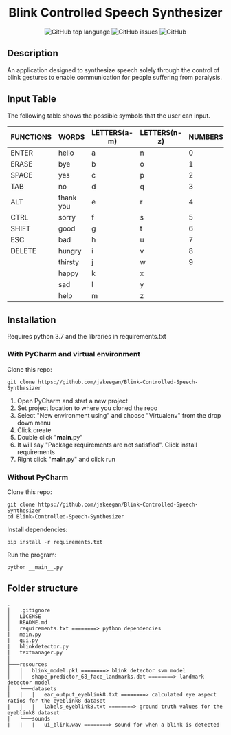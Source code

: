 <h1 align="center"> Blink Controlled Speech Synthesizer </h1>

<p align="center">
<img alt="GitHub top language" src="https://img.shields.io/github/languages/top/jakeegan/blink-controlled-speech-synthesizer">
<img alt="GitHub issues" src="https://img.shields.io/github/issues/jakeegan/blink-controlled-speech-synthesizer">
<img alt="GitHub" src="https://img.shields.io/github/license/jakeegan/Blink-Controlled-Speech-Synthesizer">
</p>

## Description
An application designed to synthesize speech solely through the control of blink gestures to enable communication for people suffering from paralysis.

## Input Table
The following table shows the possible symbols that the user can input.

| FUNCTIONS | WORDS     | LETTERS(a-m) | LETTERS(n-z) | NUMBERS |
|-----------|-----------|--------------|--------------|---------|
| ENTER     | hello     | a            | n            | 0       |
| ERASE     | bye       | b            | o            | 1       |
| SPACE     | yes       | c            | p            | 2       |
| TAB       | no        | d            | q            | 3       |
| ALT       | thank you | e            | r            | 4       |
| CTRL      | sorry     | f            | s            | 5       |
| SHIFT     | good      | g            | t            | 6       |
| ESC       | bad       | h            | u            | 7       |
| DELETE    | hungry    | i            | v            | 8       |
|           | thirsty   | j            | w            | 9       |
|           | happy     | k            | x            |         |
|           | sad       | l            | y            |         |
|           | help      | m            | z            |         |

## Installation
Requires python 3.7 and the libraries in requirements.txt

### With PyCharm and virtual environment
Clone this repo:
```
git clone https://github.com/jakeegan/Blink-Controlled-Speech-Synthesizer
```
1. Open PyCharm and start a new project
2. Set project location to where you cloned the repo
3. Select "New environment using" and choose "Virtualenv" from the drop down menu
4. Click create
5. Double click "__main__.py"
6. It will say "Package requirements are not satisfied". Click install requirements
7. Right click "__main__.py" and click run

### Without PyCharm
Clone this repo:
```
git clone https://github.com/jakeegan/Blink-Controlled-Speech-Synthesizer
cd Blink-Controlled-Speech-Synthesizer
```
Install dependencies:
```
pip install -r requirements.txt
```
Run the program:
```
python __main__.py 
```

## Folder structure
```
.
│   .gitignore
│   LICENSE
│   README.md
│   requirements.txt ========> python dependencies
|   main.py
|   gui.py
|   blinkdetector.py
|   textmanager.py
│
├───resources
│   │   blink_model.pk1 ========> blink detector svm model
│   │   shape_predictor_68_face_landmarks.dat ========> landmark detector model
│   └───datasets
|   |   |   ear_output_eyeblink8.txt ========> calculated eye aspect ratios for the eyeblink8 dataset
|   |   |   labels_eyeblink8.txt ========> ground truth values for the eyeblink8 dataset
│   └───sounds
|   |   |   ui_blink.wav ========> sound for when a blink is detected
```
